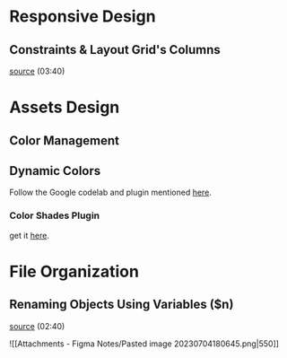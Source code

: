 # Responsive Design

## Constraints & Layout Grid's Columns
[source](https://en.git.ir/linkedin-figma-essential-training-the-basics/) (03:40)

# Assets Design

## Color Management

## Dynamic Colors

Follow the Google codelab and plugin mentioned [here](https://m3.material.io/foundations/customization#8a9f3322-a7d5-4328-aa45-5fd964a71088).

### Color Shades Plugin

get it [here](https://www.figma.com/community/plugin/929607085343688745/Color-Shades).

# File Organization

## Renaming Objects Using Variables ($n)

[source](https://en.git.ir/udemy-design-user-interface-for-linkedin-amazon-with-figma/) (02:40)

![[Attachments - Figma Notes/Pasted image 20230704180645.png|550]]

